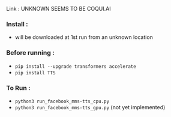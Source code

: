 Link : UNKNOWN SEEMS TO BE COQUI.AI

### Install :
- will be downloaded at 1st run from an unknown location

### Before running :
- `pip install --upgrade transformers accelerate`
- `pip install TTS`

### To Run :
- `python3 run_facebook_mms-tts_cpu.py`
- `python3 run_facebook_mms-tts_gpu.py` (not yet implemented)